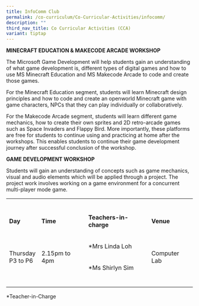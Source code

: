 ```yaml
---
title: InfoComm Club
permalink: /co-curriculum/Co-Curricular-Activities/infocomm/
description: ""
third_nav_title: Co Curricular Activities (CCA)
variant: tiptap
---
```

<p><strong>MINECRAFT EDUCATION &amp; MAKECODE ARCADE WORKSHOP</strong></p><p>The Microsoft Game Development will help students gain an understanding of what game development is, different types of digital games and how to use MS Minecraft Education and MS Makecode Arcade to code and create those games.</p><p>For the Minecraft Education segment, students will learn Minecraft design principles and how to code and create an openworld Minecraft game with game characters, NPCs that they can play individually or collaboratively.</p><p>For the Makecode Arcade segment, students will learn different game mechanics, how to create their own sprites and 2D retro-arcade games such as Space Invaders and Flappy Bird. More importantly, these platforms are free for students to continue using and practicing at home after the workshops. This enables students to continue their game development journey after successful conclusion of the workshop.</p><p><strong>GAME DEVELOPMENT WORKSHOP</strong></p><p>Students will gain an understanding of concepts such as game mechanics, visual and audio elements which will be applied through a project. The project work involves working on a game environment for a concurrent multi-player mode game.</p><table><tbody><tr><td rowspan="1" colspan="1"><p></p></td><td rowspan="1" colspan="1"><p></p></td><td rowspan="1" colspan="1"><p></p></td><td rowspan="1" colspan="1"><p></p></td></tr><tr><td rowspan="1" colspan="1"><p><strong>Day</strong></p></td><td rowspan="1" colspan="1"><p><strong>Time</strong></p></td><td rowspan="1" colspan="1"><p><strong>Teachers-in-charge</strong></p></td><td rowspan="1" colspan="1"><p><strong>Venue</strong></p></td></tr><tr><td rowspan="2" colspan="1"><p>Thursday<br>P3 to P6</p></td><td rowspan="2" colspan="1"><p>2.15pm to 4pm</p></td><td rowspan="1" colspan="1"><p>*Mrs Linda Loh</p></td><td rowspan="2" colspan="1"><p>Computer Lab</p></td></tr><tr><td rowspan="1" colspan="1"><p>*Ms Shirlyn Sim</p></td></tr><tr><td rowspan="1" colspan="1"><p></p></td><td rowspan="1" colspan="1"><p></p></td><td rowspan="1" colspan="1"><p></p></td><td rowspan="1" colspan="1"><p></p></td></tr></tbody></table><p>*Teacher-in-Charge</p>